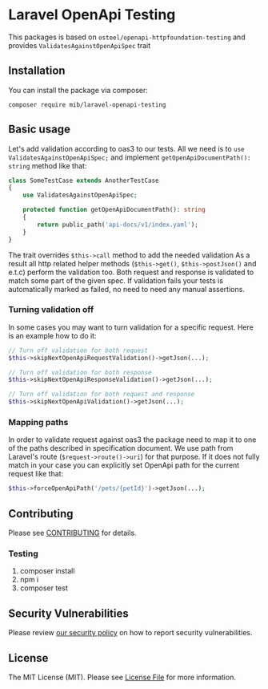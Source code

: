 # Laravel OpenApi Testing

This packages is based on `osteel/openapi-httpfoundation-testing` and provides `ValidatesAgainstOpenApiSpec` trait

## Installation

You can install the package via composer:

`composer require mib/laravel-openapi-testing`

## Basic usage

Let's add validation according to oas3 to our tests.
All we need is to `use ValidatesAgainstOpenApiSpec;` and implement `getOpenApiDocumentPath(): string` method like that:


```php
class SomeTestCase extends AnotherTestCase
{
    use ValidatesAgainstOpenApiSpec;

    protected function getOpenApiDocumentPath(): string
    {
        return public_path('api-docs/v1/index.yaml');
    }
}
```

The trait overrides `$this->call` method to add the needed validation
As a result all http related helper methods (`$this->get()`, `$this->postJson()` and e.t.c) perform the validation too.
Both request and response is validated to match some part of the given spec. If validation fails your tests is automatically marked as failed, no need to need any manual assertions.

### Turning validation off

In some cases you may want to turn validation for a specific request.
Here is an example how to do it:

```php
// Turn off validation for both request
$this->skipNextOpenApiRequestValidation()->getJson(...);

// Turn off validation for both response
$this->skipNextOpenApiResponseValidation()->getJson(...);

// Turn off validation for both request and response
$this->skipNextOpenApiValidation()->getJson(...);
```

### Mapping paths

In order to validate request against oas3 the package need to map it to one of the paths described in specification document.
We use path from Laravel's route (`$request->route()->uri`) for that purpose.
If it does not fully match in your case you can explicitly set OpenApi path for the current request like that:

```php
$this->forceOpenApiPath('/pets/{petId}')->getJson(...);
```

## Contributing

Please see [CONTRIBUTING](.github/CONTRIBUTING.md) for details.

### Testing

1. composer install
2. npm i
3. composer test

## Security Vulnerabilities

Please review [our security policy](../../security/policy) on how to report security vulnerabilities.

## License

The MIT License (MIT). Please see [License File](LICENSE.md) for more information.
